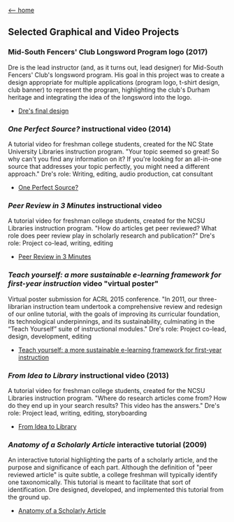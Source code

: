 [<-- home](/portfolio)

## Selected Graphical and Video Projects

### Mid-South Fencers' Club Longsword Program logo (2017)

Dre is the lead instructor (and, as it turns out, lead designer) for Mid-South Fencers' Club's longsword program. His goal in this project was to create a design appropriate for multiple applications (program logo, t-shirt design, club banner) to represent the program, highlighting the club's Durham heritage and integrating the idea of the longsword into the logo.

* [Dre's final design](./images/msfc-longsword.png)

### *One Perfect Source?* instructional video (2014)

A tutorial video for freshman college students, created for the NC State University Libraries instruction program. "Your topic seemed so great! So why can't you find any information on it? If you're looking for an all-in-one source that addresses your topic perfectly, you might need a different approach." Dre's role: Writing, editing, audio production, cat consultant

* [One Perfect Source?](https://www.youtube.com/watch?v=X2VR5adTjeM)


### *Peer Review in 3 Minutes* instructional video

A tutorial video for freshman college students, created for the NCSU Libraries instruction program. "How do articles get peer reviewed? What role does peer review play in scholarly research and publication?" Dre's role: Project co-lead, writing, editing

* [Peer Review in 3 Minutes](https://www.youtube.com/watch?v=rOCQZ7QnoN0)

### *Teach yourself: a more sustainable e-learning framework for first-year instruction* video "virtual poster"

Virtual poster submission for ACRL 2015 conference. "In 2011, our three-librarian instruction team undertook a comprehensive
review and redesign of our online tutorial, with the goals of improving its curricular foundation, its technological underpinnings,
and its sustainability, culminating in the “Teach Yourself” suite of instructional modules." Dre's role: Project co-lead, design, development, editing

* [Teach yourself: a more sustainable e-learning framework for first-year instruction](https://www.youtube.com/watch?v=S5LXaaPqJUc)

### *From Idea to Library* instructional video (2013)

A tutorial video for freshman college students, created for the NCSU Libraries instruction program. "Where do research articles come from? How do they end up in your search results? This video has the answers." Dre's role: Project lead, writing, editing, storyboarding

* [From Idea to Library](https://www.youtube.com/watch?v=jaZUAHxSb9k)

### *Anatomy of a Scholarly Article* interactive tutorial (2009)

An interactive tutorial highlighting the parts of a scholarly article, and the purpose and significance of each part. Although the definition of "peer reviewed article" is quite subtle, a college freshman will typically identify one taxonomically. This tutorial is meant to facilitate that sort of identification. Dre designed, developed, and implemented this tutorial from the ground up.

* [Anatomy of a Scholarly Article](http://www.lib.ncsu.edu/tutorials/scholarly-articles/)
